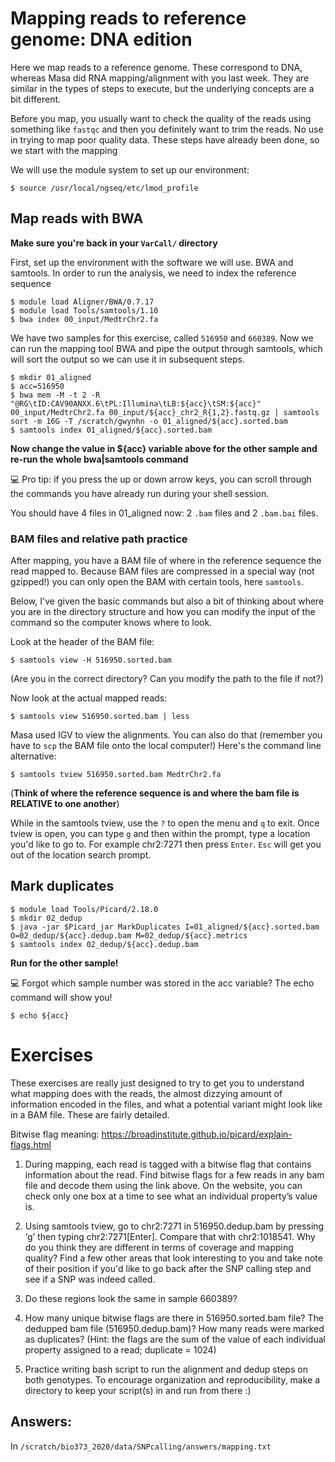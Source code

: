 # Mapping reads to reference genome: DNA edition

Here we map reads to a reference genome. These correspond to DNA, whereas Masa did RNA mapping/alignment with you last week. They are similar in the types of steps to execute, but the underlying concepts are a bit different.

Before you map, you usually want to check the quality of the reads using something like `fastqc` and then you definitely want to trim the reads. No use in trying to map poor quality data. These steps have already been done, so we start with the mapping  

We will use the module system to set up our environment:

    $ source /usr/local/ngseq/etc/lmod_profile

## Map reads with BWA

**Make sure you're back in your `VarCall/` directory**

First, set up the environment with the software we will use. BWA and samtools. In order to run the analysis, we need to index the reference sequence

    $ module load Aligner/BWA/0.7.17
    $ module load Tools/samtools/1.10
    $ bwa index 00_input/MedtrChr2.fa

We have two samples for this exercise, called `516950` and `660389`. Now we can run the mapping tool BWA and pipe the output through samtools, which will sort the output so we can use it in subsequent steps.

    $ mkdir 01_aligned
    $ acc=516950
    $ bwa mem -M -t 2 -R "@RG\tID:CAV90ANXX.6\tPL:Illumina\tLB:${acc}\tSM:${acc}" 00_input/MedtrChr2.fa 00_input/${acc}_chr2_R{1,2}.fastq.gz | samtools sort -m 16G -T /scratch/gwynhn -o 01_aligned/${acc}.sorted.bam
    $ samtools index 01_aligned/${acc}.sorted.bam

**Now change the value in ${acc} variable above for the other sample and re-run the whole bwa|samtools command**

:computer: Pro tip: if you press the up or down arrow keys, you can scroll through the commands you have already run during your shell session.

You should have 4 files in 01_aligned now: 2 `.bam` files and 2 `.bam.bai` files.

### BAM files and relative path practice

After mapping, you have a BAM file of where in the reference sequence the read mapped to. Because BAM files are compressed in a special way (not gzipped!) you can only open the BAM with certain tools, here `samtools`.

Below, I've given the basic commands but also a bit of thinking about where you are in the directory structure and how you can modify the input of the command so the computer knows where to look. 

Look at the header of the BAM file:

    $ samtools view -H 516950.sorted.bam 

(Are you in the correct directory? Can you modify the path to the file if not?)

Now look at the actual mapped reads:

    $ samtools view 516950.sorted.bam | less

Masa used IGV to view the alignments. You can also do that (remember you have to `scp` the BAM file onto the local computer!) Here's the command line alternative:

    $ samtools tview 516950.sorted.bam MedtrChr2.fa

(**Think of where the reference sequence is and where the bam file is RELATIVE to one another**)

While in the samtools tview, use the `?` to open the menu and `q` to exit. Once tview is open, you can type `g` and then within the prompt, type a location you'd like to go to. For example chr2:7271 then press `Enter`. `Esc` will get you out of the location search prompt. 

## Mark duplicates

    $ module load Tools/Picard/2.18.0
    $ mkdir 02_dedup
    $ java -jar $Picard_jar MarkDuplicates I=01_aligned/${acc}.sorted.bam O=02_dedup/${acc}.dedup.bam M=02_dedup/${acc}.metrics
    $ samtools index 02_dedup/${acc}.dedup.bam
    
**Run for the other sample!**

:computer: Forgot which sample number was stored in the acc variable? The echo command will show you!

    $ echo ${acc}

# Exercises

These exercises are really just designed to try to get you to understand what mapping does with the reads, the almost dizzying amount of information encoded in the files, and what a potential variant might look like in a BAM file. These are fairly detailed.

Bitwise flag meaning: https://broadinstitute.github.io/picard/explain-flags.html

1. During mapping, each read is tagged with a bitwise flag that contains information about the read. Find bitwise flags for a few reads in any bam file and decode them using the link above. On the website, you can check only one box at a time to see what an individual property’s value is.

2. Using samtools tview, go to chr2:7271 in 516950.dedup.bam by pressing ‘g’ then typing chr2:7271[Enter]. Compare that with chr2:1018541. Why do you think they are different in terms of coverage and mapping quality? Find a few other areas that look interesting to you and take note of their position if you'd like to go back after the SNP calling step and see if a SNP was indeed called.

3. Do these regions look the same in sample 660389?

4. How many unique bitwise flags are there in 516950.sorted.bam file? The dedupped bam file (516950.dedup.bam)? How many reads were marked as duplicates? (Hint: the flags are the sum of the value of each individual property assigned to a read; duplicate = 1024)

5. Practice writing bash script to run the alignment and dedup steps on both genotypes. To encourage organization and reproducibility, make a directory to keep your script(s) in and run from there :)

## Answers:

In `/scratch/bio373_2020/data/SNPcalling/answers/mapping.txt`
